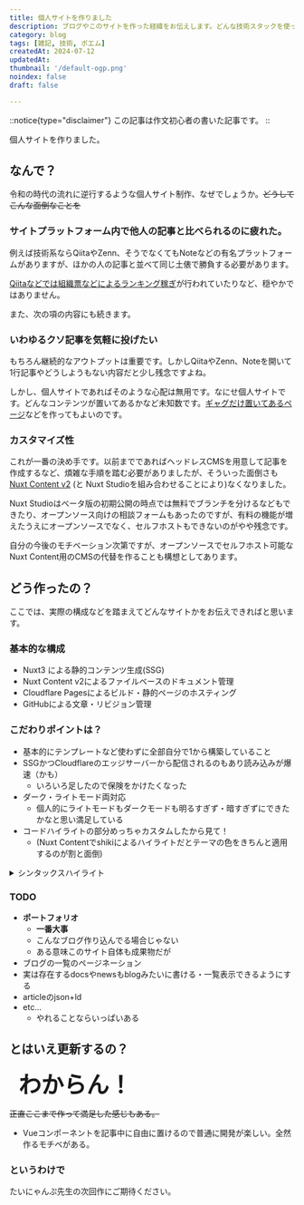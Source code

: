 ```yaml
---
title: 個人サイトを作りました
description: ブログやこのサイトを作った経緯をお伝えします。どんな技術スタックを使っているかやこだわったポイントなども書きました。
category: blog
tags: [雑記, 技術, ポエム]
createdAt: 2024-07-12
updatedAt: 
thumbnail: '/default-ogp.png'
noindex: false
draft: false

---
```


::notice{type="disclaimer"}
この記事は作文初心者の書いた記事です。
::

個人サイトを作りました。

## なんで？

令和の時代の流れに逆行するような個人サイト制作、なぜでしょうか。~~どうしてこんな面倒なことを~~

### サイトプラットフォーム内で他人の記事と比べられるのに疲れた。
例えば技術系ならQiitaやZenn、そうでなくてもNoteなどの有名プラットフォームがありますが、ほかの人の記事と並べて同じ土俵で勝負する必要があります。

[Qiitaなどでは組織票などによるランキング稼ぎ](https://qiita.com/Yametaro/items/3988455d103d2408ea77)が行われていたりなど、穏やかではありません。

また、次の項の内容にも続きます。

### いわゆるクソ記事を気軽に投げたい
もちろん継続的なアウトプットは重要です。しかしQiitaやZenn、Noteを開いて1行記事やどうしようもない内容だと少し残念ですよね。

しかし、個人サイトであればそのような心配は無用です。なにせ個人サイトです。どんなコンテンツが置いてあるかなど未知数です。[ギャグだけ置いてあるページ](/docs/gyagu)などを作ってもよいのです。

### カスタマイズ性
これが一番の決め手です。以前までであればヘッドレスCMSを用意して記事を作成するなど、煩雑な手順を踏む必要がありましたが、そういった面倒さも[Nuxt Content v2](https://content.nuxt.com/) (と Nuxt Studioを組み合わせることにより)なくなりました。

Nuxt Studioはベータ版の初期公開の時点では無料でブランチを分けるなどもできたり、オープンソース向けの相談フォームもあったのですが、有料の機能が増えたうえにオープンソースでなく、セルフホストもできないのがやや残念です。

自分の今後のモチベーション次第ですが、オープンソースでセルフホスト可能なNuxt Content用のCMSの代替を作ることも構想としてあります。

## どう作ったの？
ここでは、実際の構成などを踏まえてどんなサイトかをお伝えできればと思います。

### 基本的な構成
- Nuxt3 による静的コンテンツ生成(SSG)
- Nuxt Content v2によるファイルベースのドキュメント管理
- Cloudflare Pagesによるビルド・静的ページのホスティング
- GitHubによる文章・リビジョン管理

### こだわりポイントは？
- 基本的にテンプレートなど使わずに全部自分で1から構築していること
- SSGかつCloudflareのエッジサーバーから配信されるのもあり読み込みが爆速（かも）
  - いろいろ足したので保険をかけたくなった
- ダーク・ライトモード両対応
  - 個人的にライトモードもダークモードも明るすぎず・暗すぎずにできたかなと思い満足している
- コードハイライトの部分めっちゃカスタムしたから見て！
  - (Nuxt Contentでshikiによるハイライトだとテーマの色をきちんと適用するのが割と面倒)

<details><summary>シンタックスハイライト</summary>


```aiscript[「ラッキーカラー診断」のMisskey Play] {22-28}
/// @ 0.13.1
// ソースコードを読んでる君はAiScriptすき？
//
// © @taichan@mi.taichan.site
// 下記ライセンスに従った改変や頒布を許可します。
// Licensed under MPL-2.0
// https://www.mozilla.org/en-US/MPL/2.0/
//

var currentColor = "#fff"

let letters = "0123456789ABCDEF"

let randGen = []

for let i, 6 {
  randGen.push(Math:gen_rng(`{USER_ID}{Date:year()}{Date:month()}{Date:day()}{i}`))
}

let color = randGen.map(@(f){ letters.pick(f(0 15)) }).join()

let result = [
  "#ラッキーカラー診断",
  `今日のラッキーカラーは{"`"}#{color}{"`"}でした！`,
  `今日のラッキーカラーはこんな色 -> $[bg.color={color} :blank::blank::blank:]`,
  "",
  `{THIS_URL}`
].join(Str:lf)

@render() {
  Ui:render([
    Ui:C:mfm({ text: result })
    Ui:C:postFormButton({
      text: "投稿する"
      rounded: true
      primary: true
      form: {
        text: `{result}`
      }
    })
  ])
}

render()
```


</details>

### TODO
- __ポートフォリオ__
  - __一番大事__
  - こんなブログ作り込んでる場合じゃない
  - ある意味このサイト自体も成果物だが
- ブログの一覧のページネーション
- 実は存在するdocsやnewsもblogみたいに書ける・一覧表示できるようにする
- articleのjson+ld
- etc...
  - やれることならいっぱいある

## とはいえ更新するの？
<span style="margin-left: 1rem;font-size: 40px;font-weight: bold;">わからん！</span>

~~正直ここまで作って満足した感じもある。~~

- Vueコンポーネントを記事中に自由に置けるので普通に開発が楽しい。全然作るモチベがある。

### というわけで
たいにゃんぷ先生の次回作にご期待ください。